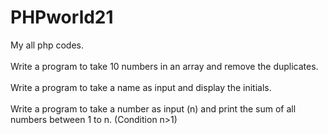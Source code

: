 # PHPworld21
My all php codes.<br><br>
 Write a program to take 10 numbers in an array and remove the duplicates.<br><br>
Write a program to take a name as input and display the initials.<br><br>
 Write a program to take a number as input (n) and print the sum of all numbers between 1 to n. (Condition n>1)<br><br>
